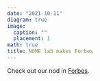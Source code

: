 ```yaml
---
date: "2021-10-11"
diagram: true
image:
  caption: ""
  placement: 1
math: true
title: NOME lab makes Forbes
---
```


Check out our nod in <a href="https://www.forbes.com/sites/jenniferhicks/2021/10/11/researchers-use-augmented-reality-to-see-radiation-defects-in-nuclear-reactors/?sh=fb7fcc62c892">Forbes</a>. 